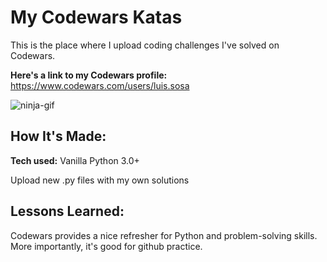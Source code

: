 # My Codewars Katas

This is the place where I upload coding challenges I've solved on Codewars.                                           

**Here's a link to my Codewars profile:** https://www.codewars.com/users/luis.sosa
     
![ninja-gif](https://media.giphy.com/media/3ohhwytHcusSCXXOUg/giphy.gif)
 
## How It's Made:      
               
**Tech used:** Vanilla Python 3.0+    

Upload new .py files with my own solutions

## Lessons Learned:

Codewars provides a nice refresher for Python and problem-solving skills. More importantly, it's good for github practice.
